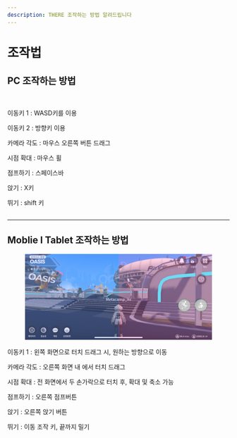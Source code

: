 ```yaml
---
description: THERE 조작하는 방법 알려드립니다
---
```


# 조작법

## PC 조작하는 방법

<figure><img src="../.gitbook/assets/스크린샷 2023-11-10 오전 11.59.29.png" alt=""><figcaption></figcaption></figure>

이동키 1 : WASD키를 이용&#x20;

이동키 2 : 방향키 이용 &#x20;

카메라 각도 : 마우스 오른쪽 버튼 드래그

시점 확대 : 마우스 휠&#x20;

점프하기 : 스페이스바

앉기 : X키

뛰기 : shift 키

##

***

## Moblie l Tablet 조작하는 방법&#x20;

<figure><img src="../.gitbook/assets/IMG_1280.png" alt=""><figcaption></figcaption></figure>

이동키 1 : 왼쪽 화면으로 터치 드래그 시, 원하는 방향으로 이동

카메라 각도 : 오른쪽 화면 내 에서 터치 드래그

시점 확대 : 전 화면에서 두 손가락으로 터치 후, 확대 및 축소 가능

점프하기 : 오른쪽 점프버튼

앉기 : 오른쪽 앉기 버튼&#x20;

뛰기 : 이동 조작 키, 끝까지 밀기&#x20;

